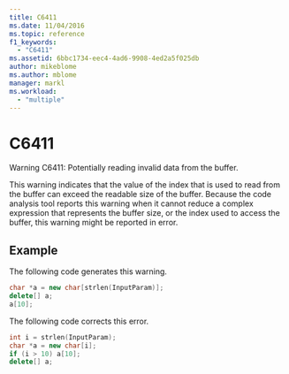 ```yaml
---
title: C6411
ms.date: 11/04/2016
ms.topic: reference
f1_keywords:
  - "C6411"
ms.assetid: 6bbc1734-eec4-4ad6-9908-4ed2a5f025db
author: mikeblome
ms.author: mblome
manager: markl
ms.workload:
  - "multiple"
---
```

# C6411
Warning C6411: Potentially reading invalid data from the buffer.

 This warning indicates that the value of the index that is used to read from the buffer can exceed the readable size of the buffer. Because the code analysis tool reports this warning when it cannot reduce a complex expression that represents the buffer size, or the index used to access the buffer, this warning might be reported in error.

## Example
 The following code generates this warning.

```cpp
char *a = new char[strlen(InputParam)];
delete[] a;
a[10];
```

 The following code corrects this error.

```cpp
int i = strlen(InputParam);
char *a = new char[i];
if (i > 10) a[10];
delete[] a;
```
